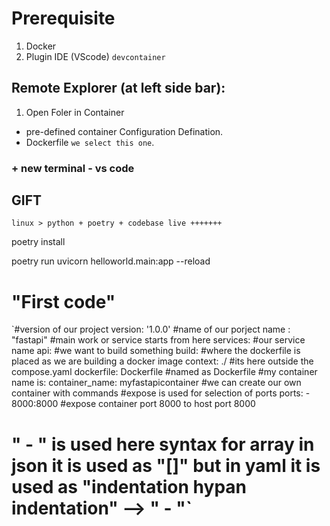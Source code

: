 # Prerequisite
1. Docker
2. Plugin IDE (VScode) `devcontainer`

## Remote Explorer (at left side bar):
1. Open Foler in Container
  - pre-defined container Configuration Defination.
  - Dockerfile `we select this one`.

###  + new terminal - vs code

## GIFT  
```
linux > python + poetry + codebase live +++++++
```

poetry install 

poetry run uvicorn helloworld.main:app --reload

# "First code"
`#version of our project
version: '1.0.0'
#name of our porject
name : "fastapi"
#main work or service starts from here
services:
#our service name
  api:
#we want to build something
    build: 
    #where the dockerfile is placed as we are building a docker image
      context: ./     #its here outside the compose.yaml
      dockerfile: Dockerfile #named as Dockerfile
    #my container name is:
    container_name: myfastapicontainer
#we can create our own container with commands
    #expose is used for selection of ports 
    ports:
      - 8000:8000   #expose container port 8000 to host port 8000
# " - " is used here syntax for array in json it is used as "[]" but in yaml it is used as "indentation hypan indentation" --> "  -  "`